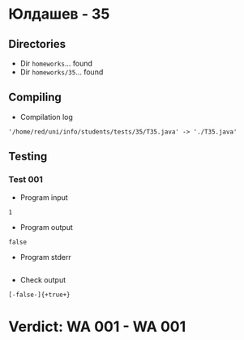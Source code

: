 # Юлдашев - 35
## Directories
- Dir `homeworks`... found
- Dir `homeworks/35`... found
## Compiling
- Compilation log
```
'/home/red/uni/info/students/tests/35/T35.java' -> './T35.java'

```
## Testing
### Test 001
- Program input
```
1

```
- Program output
```
false

```
- Program stderr
```

```
- Check output
```
[-false-]{+true+}

```
# Verdict: **WA 001** - WA 001
